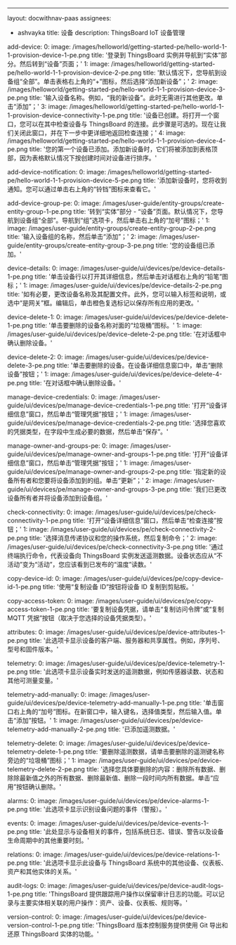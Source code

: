 ---
layout: docwithnav-paas
assignees:
- ashvayka
title: 设备
description: ThingsBoard IoT 设备管理

add-device:
    0:
        image: /images/helloworld/getting-started-pe/hello-world-1-1-provision-device-1-pe.png
        title: '登录到 ThingsBoard 实例并导航到“实体”部分。然后转到“设备”页面；'
    1:
        image: /images/helloworld/getting-started-pe/hello-world-1-1-provision-device-2-pe.png
        title: '默认情况下，您导航到设备组“全部”。单击表格右上角的“+”图标，然后选择“添加新设备”；'
    2:
        image: /images/helloworld/getting-started-pe/hello-world-1-1-provision-device-3-pe.png
        title: '输入设备名称。例如，“我的新设备”。此时无需进行其他更改。单击“添加”；'
    3:
        image: /images/helloworld/getting-started-pe/hello-world-1-1-provision-device-connectivity-1-pe.png
        title: '设备已创建。将打开一个窗口，您可以在其中检查设备与 ThingsBoard 的连接。此步骤是可选的。现在让我们关闭此窗口，并在下一步中更详细地返回检查连接；'
    4:
        image: /images/helloworld/getting-started-pe/hello-world-1-1-provision-device-4-pe.png
        title: '您的第一个设备已添加。添加新设备时，它们将被添加到表格顶部，因为表格默认情况下按创建时间对设备进行排序。'

add-device-notification:
    0:
        image: /images/helloworld/getting-started-pe/hello-world-1-1-provision-device-5-pe.png
        title: '添加新设备时，您将收到通知。您可以通过单击右上角的“铃铛”图标来查看它。'

add-device-group-pe:
    0:
        image: /images/user-guide/entity-groups/create-entity-group-1-pe.png
        title: '转到“实体”部分 - “设备”页面。默认情况下，您导航到设备组“全部”。导航到“组”选项卡，然后单击右上角的“加号”图标；'
    1:
        image: /images/user-guide/entity-groups/create-entity-group-2-pe.png
        title: '输入设备组的名称，然后单击“添加”；'
    2:
        image: /images/user-guide/entity-groups/create-entity-group-3-pe.png
        title: '您的设备组已添加。'

device-details:
    0:
        image: /images/user-guide/ui/devices/pe/device-details-1-pe.png
        title: '单击设备行以打开其详细信息，然后单击对话框右上角的“铅笔”图标；'
    1:
        image: /images/user-guide/ui/devices/pe/device-details-2-pe.png
        title: '如有必要，更改设备名称及其配置文件。此外，您可以输入标签和说明，或选中“是网关”框。编辑后，单击橙色复选标记以保存所有应用的更改。'

device-delete-1:
    0:
        image: /images/user-guide/ui/devices/pe/device-delete-1-pe.png
        title: '单击要删除的设备名称对面的“垃圾桶”图标。'
    1:
        image: /images/user-guide/ui/devices/pe/device-delete-2-pe.png
        title: '在对话框中确认删除设备。'

device-delete-2:
    0:
        image: /images/user-guide/ui/devices/pe/device-delete-3-pe.png
        title: '单击要删除的设备。在设备详细信息窗口中，单击“删除设备”按钮；'
    1:
        image: /images/user-guide/ui/devices/pe/device-delete-4-pe.png
        title: '在对话框中确认删除设备。'
    
manage-device-credentials:
    0:
        image: /images/user-guide/ui/devices/pe/manage-device-credentials-1-pe.png
        title: '打开“设备详细信息”窗口，然后单击“管理凭据”按钮；'
    1:
        image: /images/user-guide/ui/devices/pe/manage-device-credentials-2-pe.png
        title: '选择您喜欢的凭据类型，在字段中生成必要的数据，然后单击“保存”。'

manage-owner-and-groups-pe:
    0:
        image: /images/user-guide/ui/devices/pe/manage-owner-and-groups-1-pe.png
        title: '打开“设备详细信息”窗口，然后单击“管理凭据”按钮；'
    1:
        image: /images/user-guide/ui/devices/pe/manage-owner-and-groups-2-pe.png
        title: '指定新的设备所有者和您要将设备添加到的组。单击“更新”；'
    2:
        image: /images/user-guide/ui/devices/pe/manage-owner-and-groups-3-pe.png
        title: '我们已更改设备所有者并将设备添加到设备组。'

check-connectivity:
    0:
        image: /images/user-guide/ui/devices/pe/check-connectivity-1-pe.png
        title: '打开“设备详细信息”窗口，然后单击“检查连接”按钮；'
    1:
        image: /images/user-guide/ui/devices/pe/check-connectivity-2-pe.png
        title: '选择消息传递协议和您的操作系统，然后复制命令；'
    2:
        image: /images/user-guide/ui/devices/pe/check-connectivity-3-pe.png
        title: '通过终端执行命令，代表设备向 ThingsBoard 实例发送遥测数据。设备状态应从“不活动”变为“活动”，您应该看到已发布的“温度”读数。'

copy-device-id:
    0:
        image: /images/user-guide/ui/devices/pe/copy-device-id-1-pe.png
        title: '使用“复制设备 ID”按钮将设备 ID 复制到剪贴板。'

copy-access-token:
    0:
        image: /images/user-guide/ui/devices/pe/copy-access-token-1-pe.png
        title: '要复制设备凭据，请单击“复制访问令牌”或“复制 MQTT 凭据”按钮（取决于您选择的设备凭据类型）。'

attributes:
    0:
        image: /images/user-guide/ui/devices/pe/device-attributes-1-pe.png
        title: '此选项卡显示设备的客户端、服务器和共享属性。例如，序列号、型号和固件版本。'

telemetry:
    0:
        image: /images/user-guide/ui/devices/pe/device-telemetry-1-pe.png
        title: '此选项卡显示设备实时发送的遥测数据，例如传感器读数、状态和其他可测量变量。'

telemetry-add-manually:
    0:
        image: /images/user-guide/ui/devices/pe/device-telemetry-add-manually-1-pe.png
        title: '单击窗口右上角的“加号”图标。在新窗口中，输入键名，选择值类型，然后输入值。单击“添加”按钮。'
    1:
        image: /images/user-guide/ui/devices/pe/device-telemetry-add-manually-2-pe.png
        title: '已添加遥测数据。'

telemetry-delete:
    0:
        image: /images/user-guide/ui/devices/pe/device-telemetry-delete-1-pe.png
        title: '要删除遥测数据，请单击要删除的遥测键名称旁边的“垃圾桶”图标；'
    1:
        image: /images/user-guide/ui/devices/pe/device-telemetry-delete-2-pe.png
        title: '选择您具体要删除的内容：删除所有数据、删除除最新值之外的所有数据、删除最新值、删除一段时间内所有数据。单击“应用”按钮确认删除。'

alarms:
    0:
        image: /images/user-guide/ui/devices/pe/device-alarms-1-pe.png
        title: '此选项卡显示识别设备问题的事件（警报）。'

events:
    0:
        image: /images/user-guide/ui/devices/pe/device-events-1-pe.png
        title: '此处显示与设备相关的事件，包括系统日志、错误、警告以及设备生命周期中的其他重要时刻。'

relations:
    0:
        image: /images/user-guide/ui/devices/pe/device-relations-1-pe.png
        title: '此选项卡显示此设备与 ThingsBoard 系统中的其他设备、仪表板、资产和其他实体的关系。'

audit-logs:
    0:
        image: /images/user-guide/ui/devices/pe/device-audit-logs-1-pe.png
        title: 'ThingsBoard 提供跟踪用户操作以保留审计日志的功能。可以记录与主要实体相关联的用户操作：资产、设备、仪表板、规则等。'

version-control:
    0:
        image: /images/user-guide/ui/devices/pe/device-version-control-1-pe.png
        title: 'ThingsBoard 版本控制服务提供使用 Git 导出和还原 ThingsBoard 实体的功能。'